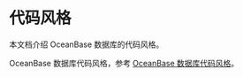 代码风格 
=========================

本文档介绍 OceanBase 数据库的代码风格。

OceanBase 数据库代码风格，参考 [OceanBase 数据库代码风格](https://www.oceanbase.com/docs/community-code-style-cn-10000000000018872)。
